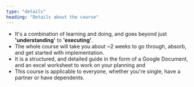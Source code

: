 ```yaml
---
type: "details"
heading: "Details about the course"
---
```


- It's a combination of learning and doing, and goes beyond just **'understanding'** to **'executing'**.
- The whole course will take you about ~2 weeks to go through, absorb, and get started with implementation.
- It is a structured, and detailed guide in the form of a Google Document, and an excel worksheet to work on your planning and
- This course is applicable to everyone, whether you're single, have a partner or have dependents.
